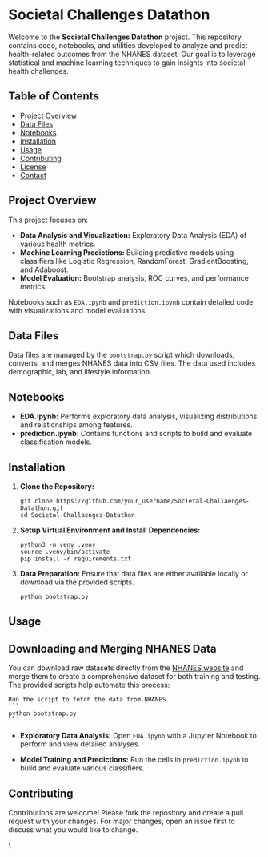 # Societal Challenges Datathon

Welcome to the **Societal Challenges Datathon** project. This repository contains code, notebooks, and utilities developed to analyze and predict health-related outcomes from the NHANES dataset. Our goal is to leverage statistical and machine learning techniques to gain insights into societal health challenges.

## Table of Contents
- [Project Overview](#project-overview)
- [Data Files](#data-files)
- [Notebooks](#notebooks)
- [Installation](#installation)
- [Usage](#usage)
- [Contributing](#contributing)
- [License](#license)
- [Contact](#contact)

## Project Overview
This project focuses on:
- **Data Analysis and Visualization:** Exploratory Data Analysis (EDA) of various health metrics.
- **Machine Learning Predictions:** Building predictive models using classifiers like Logistic Regression, RandomForest, GradientBoosting, and Adaboost.
- **Model Evaluation:** Bootstrap analysis, ROC curves, and performance metrics.

Notebooks such as `EDA.ipynb` and `prediction.ipynb` contain detailed code with visualizations and model evaluations.

## Data Files
Data files are managed by the `bootstrap.py` script which downloads, converts, and merges NHANES data into CSV files. The data used includes demographic, lab, and lifestyle information.

## Notebooks
- **EDA.ipynb:** Performs exploratory data analysis, visualizing distributions and relationships among features.
- **prediction.ipynb:** Contains functions and scripts to build and evaluate classification models.

## Installation

1. **Clone the Repository:**
    ```
    git clone https://github.com/your_username/Societal-Challaenges-Datathon.git
    cd Societal-Challaenges-Datathon
    ```

2. **Setup Virtual Environment and Install Dependencies:**
    ```
    python3 -m venv .venv
    source .venv/bin/activate
    pip install -r requirements.txt
    ```

3. **Data Preparation:**
    Ensure that data files are either available locally or download via the provided scripts.
    ```
    python bootstrap.py
    ```

## Usage
## Downloading and Merging NHANES Data

You can download raw datasets directly from the [NHANES website](https://www.cdc.gov/nchs/nhanes/index.htm) and merge them to create a comprehensive dataset for both training and testing. The provided scripts help automate this process:


    Run the script to fetch the data from NHANES.
    ```
    python bootstrap.py
    ```

    


- **Exploratory Data Analysis:**
  Open `EDA.ipynb` with a Jupyter Notebook to perform and view detailed analyses.
  
- **Model Training and Predictions:**
  Run the cells in `prediction.ipynb` to build and evaluate various classifiers.

## Contributing
Contributions are welcome! Please fork the repository and create a pull request with your changes. For major changes, open an issue first to discuss what you would like to change.

\
